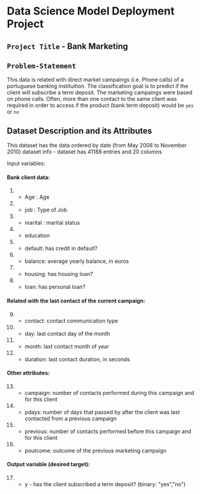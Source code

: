 # Data Science Model Deployment Project

## `Project Title` - Bank Marketing

## `Problem-Statement` 
This data is related with direct market campaings (i.e. Phone calls) of a portuguese banking instituition. The classification goal is to predict if the client will subscribe a term deposit.
The marketing campaings were based on phone calls. Often, more than one contact to the same client was required in order to access if the product (bank term deposit) would be `yes` or `no`

## Dataset Description and its Attributes

This dataset has the data ordered by date (from May 2008 to November 2010)
dataset info - dataset has 41188 entries and 20 columns 

Input variables:
#### Bank client data:
1. - Age : Age
2. - job : Type of Job 
3. - marital : marital status
4. - education 
5. - default: has credit in default?
6. - balance: average yearly balance, in euros  
7. - housing: has housing loan? 
8. - loan: has personal loan? 
#### Related with the last contact of the current campaign:
9. - contact: contact communication type 
10. - day: last contact day of the month 
11. - month: last contact month of year 
12. - duration: last contact duration, in seconds 
#### Other attributes:
13. - campaign: number of contacts performed during this campaign and for this client 
14. - pdays: number of days that passed by after the client was last contacted from a previous campaign 
15. - previous: number of contacts performed before this campaign and for this client
16. - poutcome: outcome of the previous marketing campaign 

#### Output variable (desired target):
17. - y - has the client subscribed a term deposit? (binary: "yes","no")



